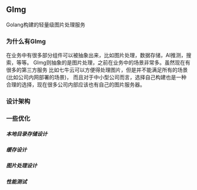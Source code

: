 ## GImg

Golang构建的轻量级图片处理服务

### 为什么有GImg
在业务中有很多部分组件可以被抽象出来，比如图片处理，数据存储，AI推测，搜索，等等。
GImg则抽象的是图片处理，之前在业务中的场景非常多。虽然现在有很多的第三方服务
比如七牛云可以方便得处理图片，但是并不能满足所有的场景(比如公司内网部署的场景)，
而且对于中小型公司而言，选择自己构建也是一种合理的选择，现在很多公司内部应该也有自己的图片服务器。

### 设计架构

### 一些优化

##### 本地目录存储设计

##### 缓存设计

##### 图片处理设计

##### 性能测试
